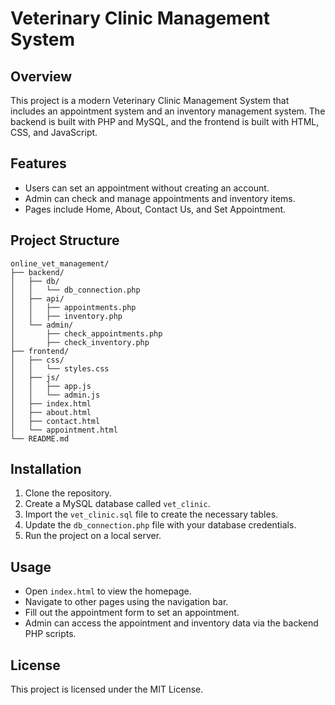 # Veterinary Clinic Management System

## Overview
This project is a modern Veterinary Clinic Management System that includes an appointment system and an inventory management system. The backend is built with PHP and MySQL, and the frontend is built with HTML, CSS, and JavaScript.

## Features
- Users can set an appointment without creating an account.
- Admin can check and manage appointments and inventory items.
- Pages include Home, About, Contact Us, and Set Appointment.

## Project Structure
```
online_vet_management/
├── backend/
│   ├── db/
│   │   └── db_connection.php
│   ├── api/
│   │   ├── appointments.php
│   │   ├── inventory.php
│   └── admin/
│       ├── check_appointments.php
│       ├── check_inventory.php
├── frontend/
│   ├── css/
│   │   └── styles.css
│   ├── js/
│   │   ├── app.js
│   │   └── admin.js
│   ├── index.html
│   ├── about.html
│   ├── contact.html
│   └── appointment.html
└── README.md
```

## Installation
1. Clone the repository.
2. Create a MySQL database called `vet_clinic`.
3. Import the `vet_clinic.sql` file to create the necessary tables.
4. Update the `db_connection.php` file with your database credentials.
5. Run the project on a local server.

## Usage
- Open `index.html` to view the homepage.
- Navigate to other pages using the navigation bar.
- Fill out the appointment form to set an appointment.
- Admin can access the appointment and inventory data via the backend PHP scripts.

## License
This project is licensed under the MIT License.